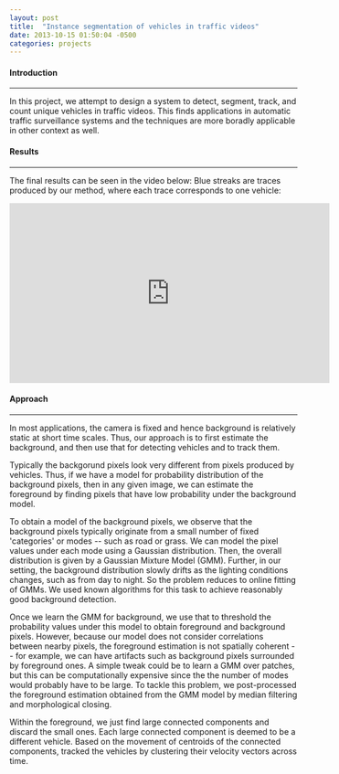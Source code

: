 ```yaml
---
layout: post
title:  "Instance segmentation of vehicles in traffic videos"
date: 2013-10-15 01:50:04 -0500
categories: projects
---
```



#### Introduction
---
In this project, we attempt to design a system to detect, segment, track, and count unique vehicles in traffic videos. This finds applications in automatic traffic surveillance systems and the techniques are more boradly applicable in other context as well.


#### Results
----

The final results can be seen in the video below: Blue streaks are traces produced by our method, where each trace corresponds to one vehicle:

<iframe width="560" height="315" src="https://www.youtube.com/embed/sNRefUY7bmU" frameborder="0" allowfullscreen></iframe>


#### Approach
----

In most applications, the camera is fixed and hence background is relatively static at short time scales. Thus, our approach is to first estimate the background, and then use that for detecting vehicles and to track them.

Typically the backgorund pixels look very different from pixels produced by vehicles. Thus, if we have a model for probability distribution of the background pixels, then in any given image, we can estimate the foreground by finding pixels that have low probability under the background model.

To obtain a model of the background pixels, we observe that the background pixels typically originate from a small number of fixed 'categories' or modes -- such as road or grass. We can model the pixel values under each mode using a Gaussian distribution. Then, the overall distribution is given by a Gaussian Mixture Model (GMM). Further, in our setting, the background distribution slowly drifts as the lighting conditions changes, such as from day to night. So the problem reduces to online fitting of GMMs. We used known algorithms for this task to achieve reasonably good background detection.

Once we learn the GMM for background, we use that to threshold the probability values under this model to obtain foreground and background pixels. However, because our model does not consider correlations between nearby pixels, the foreground estimation is not spatially coherent -- for example, we can have artifacts such as background pixels surrounded by foreground ones. A simple tweak could be to learn a GMM over patches, but this can be computationally expensive since the the number of modes would probably have to be large. To tackle this problem, we post-processed the foreground estimation obtained from the GMM model by median filtering and morphological closing.

Within the foreground, we just find large connected components and discard the small ones. Each large connected component is deemed to be a different vehicle. Based on the movement of centroids of the connected components, tracked the vehicles by clustering their velocity vectors across time.
